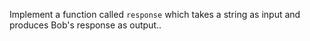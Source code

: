 Implement a function called `response` which takes a string as input and produces Bob's response as output..
